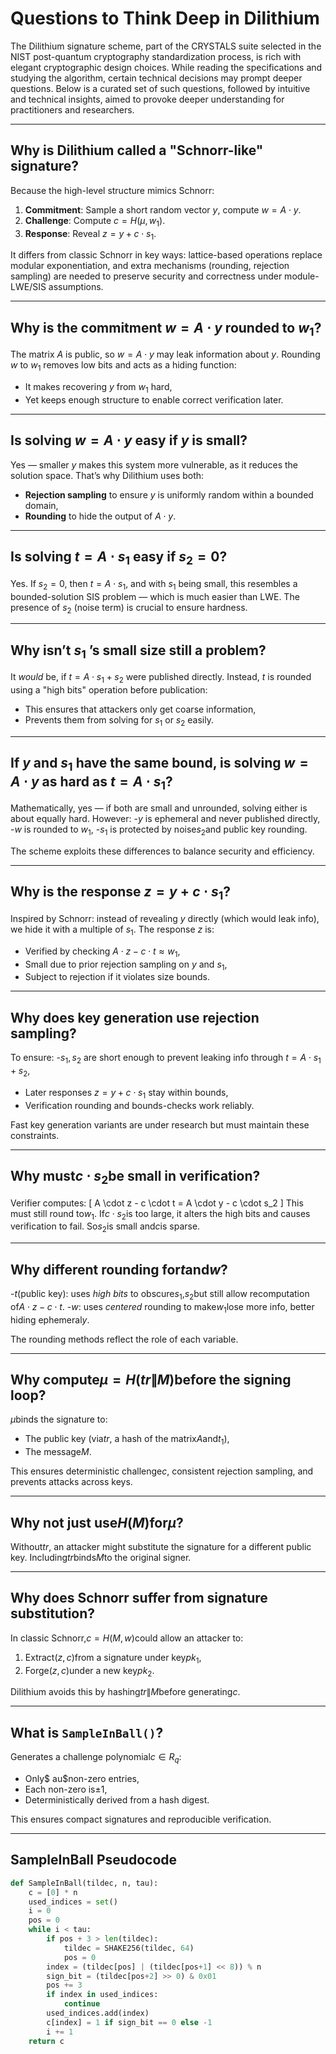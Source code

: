 
# Questions to Think Deep in Dilithium

The Dilithium signature scheme, part of the CRYSTALS suite selected in the NIST post-quantum cryptography standardization process, is rich with elegant cryptographic design choices. While reading the specifications and studying the algorithm, certain technical decisions may prompt deeper questions. Below is a curated set of such questions, followed by intuitive and technical insights, aimed to provoke deeper understanding for practitioners and researchers.

---

## Why is Dilithium called a "Schnorr-like" signature?
Because the high-level structure mimics Schnorr: 
1. **Commitment**: Sample a short random vector $y$, compute $w=A\cdot y$.
2. **Challenge**: Compute $c = H(\mu, w_1)$.
3. **Response**: Reveal $z = y + c \cdot s_1$.

It differs from classic Schnorr in key ways: lattice-based operations replace modular exponentiation, and extra mechanisms (rounding, rejection sampling) are needed to preserve security and correctness under module-LWE/SIS assumptions.

---

## Why is the commitment $w = A \cdot y$ rounded to $w_1$?
The matrix $A$ is public, so $w = A \cdot y$ may leak information about $y$. Rounding $w$ to $w_1$ removes low bits and acts as a hiding function:
- It makes recovering $y$ from $w_1$ hard,
- Yet keeps enough structure to enable correct verification later.

---

## Is solving $w = A \cdot y$ easy if $y$ is small?
Yes — smaller $y$ makes this system more vulnerable, as it reduces the solution space. That’s why Dilithium uses both:
- **Rejection sampling** to ensure $y$ is uniformly random within a bounded domain,
- **Rounding** to hide the output of $A \cdot y$.

---

## Is solving $t = A \cdot s_1$ easy if $s_2 = 0$?
Yes. If $s_2 = 0$, then $t = A \cdot s_1$, and with $s_1$ being small, this resembles a bounded-solution SIS problem — which is much easier than LWE. The presence of $s_2$ (noise term) is crucial to ensure hardness.

---

## Why isn’t $s_1$ ’s small size still a problem?
It *would* be, if $t = A \cdot s_1 + s_2$ were published directly. Instead, $t$ is rounded using a "high bits" operation before publication:
- This ensures that attackers only get coarse information,
- Prevents them from solving for $s_1$ or $s_2$ easily.

---

## If $y$ and $s_1$ have the same bound, is solving $w = A \cdot y$ as hard as $t = A \cdot s_1$?
Mathematically, yes — if both are small and unrounded, solving either is about equally hard. However:
-$y$ is ephemeral and never published directly,
-$w$ is rounded to $w_1$,
-$s_1$ is protected by noise$s_2$and public key rounding.

The scheme exploits these differences to balance security and efficiency.

---

## Why is the response $z = y + c \cdot s_1$?
Inspired by Schnorr: instead of revealing $y$ directly (which would leak info), we hide it with a multiple of $s_1$. The response $z$ is:
- Verified by checking $A \cdot z - c \cdot t \approx w_1$,
- Small due to prior rejection sampling on $y$ and $s_1$,
- Subject to rejection if it violates size bounds.

---

## Why does key generation use rejection sampling?
To ensure:
-$s_1, s_2$ are short enough to prevent leaking info through $t = A \cdot s_1 + s_2$,
- Later responses $z = y + c \cdot s_1$ stay within bounds,
- Verification rounding and bounds-checks work reliably.

Fast key generation variants are under research but must maintain these constraints.

---

## Why must$c \cdot s_2$be small in verification?
Verifier computes:
\[ A \cdot z - c \cdot t = A \cdot y - c \cdot s_2 \]
This must still round to$w_1$. If$c \cdot s_2$is too large, it alters the high bits and causes verification to fail. So$s_2$is small and$c$is sparse.

---

## Why different rounding for$t$and$w$?
-$t$(public key): uses *high bits* to obscure$s_1$,$s_2$but still allow recomputation of$A \cdot z - c \cdot t$.
-$w$: uses *centered* rounding to make$w_1$lose more info, better hiding ephemeral$y$.

The rounding methods reflect the role of each variable.

---

## Why compute$\mu = H(tr \| M)$before the signing loop?
$\mu$binds the signature to:
- The public key (via$tr$, a hash of the matrix$A$and$t_1$),
- The message$M$.

This ensures deterministic challenge$c$, consistent rejection sampling, and prevents attacks across keys.

---

## Why not just use$H(M)$for$\mu$?
Without$tr$, an attacker might substitute the signature for a different public key. Including$tr$binds$M$to the original signer.

---

## Why does Schnorr suffer from signature substitution?
In classic Schnorr,$c = H(M, w)$could allow an attacker to:
1. Extract$(z, c)$from a signature under key$pk_1$,
2. Forge$(z, c)$under a new key$pk_2$.

Dilithium avoids this by hashing$tr \| M$before generating$c$.

---

## What is `SampleInBall()`?
Generates a challenge polynomial$c \in R_q$:
- Only$	au$non-zero entries,
- Each non-zero is$\pm 1$,
- Deterministically derived from a hash digest.

This ensures compact signatures and reproducible verification.

---

## SampleInBall Pseudocode
```python
def SampleInBall(tildec, n, tau):
    c = [0] * n
    used_indices = set()
    i = 0
    pos = 0
    while i < tau:
        if pos + 3 > len(tildec):
            tildec = SHAKE256(tildec, 64)
            pos = 0
        index = (tildec[pos] | (tildec[pos+1] << 8)) % n
        sign_bit = (tildec[pos+2] >> 0) & 0x01
        pos += 3
        if index in used_indices:
            continue
        used_indices.add(index)
        c[index] = 1 if sign_bit == 0 else -1
        i += 1
    return c
```

